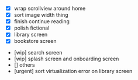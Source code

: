 - [x] wrap scrollview around home
- [x] sort image width thing
- [x] finish continue reading
- [x] polish fictional
- [x] library screen
- [x] bookstore screen
- [wip] search screen
- [wip] splash screen and onboarding screen
- [] others
- [urgent] sort virtualization error on library screen
